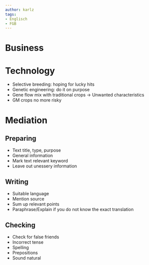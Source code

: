 ```yaml
---
author: karlz
tags: 
- Englisch
- FGB
---
```


# Business

# Technology

- Selective breeding: hoping for lucky hits
- Genetic engineering: do it on purpose
- Gene flow mix with traditional crops  -> Unwanted characteristics
- GM crops no more risky

# Mediation

## Preparing

- Text title, type, purpose
- General information
- Mark text relevant keyword
- Leave out unessery information

## Writing

- Suitable language
- Mention source
- Sum up relevant points
- Paraphrase/Explain if you do not know the exact translation

## Checking

- Check for false friends
- Incorrect tense
- Spelling
- Prepositions
- Sound natural